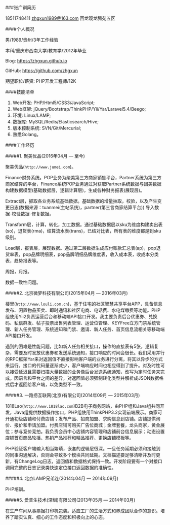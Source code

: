 ###张广训简历

18511748411 zhgxun1989@163.com 回龙观龙腾苑五区

####个人概况

男/1989/贵州/3年工作经验

本科/重庆市西南大学/教育学/2012年毕业

Blog: https://zhgxun.github.io

GitHub: https://github.com/zhgxun

期望职位/薪资: PHP开发工程师/12K

####技能清单

1. Web开发: PHP/Html5/CSS3/JavaScript;
2. Web框架: jQuery/Bootstrap/ThinkPHP/Yii/Yar/Laravel5.4/Beego;
3. 环境: Linux/LAMP;
4. 数据库: MySQL/Redis/Elasticsearch/Hive;
5. 版本控制系统: SVN/Git/Mercurial;
6. 熟悉Golang。

####工作经历

#####1. 聚美优品(2016年04月 — 至今)

聚美优品(`http://www.jumei.com`)。

Finance财务系统。POP业务为聚美第三方商家销售平台，Partner系统为第三方商家结算的平台，Finance系统POP业务通过对获取Partner系统数据与团美数据构建数据模型(基础数据层，逻辑计算层)，生成各种财务报表(展现层)。

Extract层，抓取各业务系统基础数据。基础数据的增量抽取，校验，以及产生变更日志(数据来源：tuanmei(主站系统)，partner(第三言商家结算平台))
导入数据-校验数据-修复数据。

Transform层，计算，转化，加工数据。通过基础数据层以sku为维度构建卖出表(so)，退货表(rma)，结算流水表(trans)，已结对比表，所有表的维度都是到sku级别。

Load层，报表层，展现数据。通过第二层数据生成应付账款汇总表(ap)，pop退货率表，pop品牌明细表，pop品牌明细品牌维度表，收入成本表，收成本分类表，趋势报表等。

周报，月报。

数据一致性问题。

#####2. 北京微梦科技有限公司(2015年04月 — 2016年03月)

楼里(`http://www.louli.com.cn`)，基于住宅的社区智慧共享平台APP，具备信息发布、闲置物品买卖、即时通讯和社区电商、电话费、水电煤缴费等功能。PHP组使用Yii2负责运营后台和移动端API接口开发。我主要负责后台优惠券、兑换码、私信群发、帖子投票出售列表管理、运营位管理、KEYFree立方门禁系统管理、新人任务管理、系统通知和门禁、邀请、新人任务、首页信息流相关等移动端API接口开发。

遇到的困难是性能问题，比如新人任务相关接口，操作的直接表有5张，逻辑复杂，需要及时发放优惠券和发送系统通知，接口响应的时间会很长。我们采用并行的RPC框架Yar来对返回值不直接影响客户端的业务进行分离，将其以异步的方式来运行。接口的代码量逐渐减少，客户端响应时间也相应得到了提升。对及时性可以接受延迟且需要扫描大量数据的业务像后台发送系统通知，改写为定时任务来完成。因语言和平台之间的差异，对返回值必须强制转化类型并解析成JSON数据格式后才返回给客户端，以免类型不一致。

#####3. 一路捞互联网(北京)有限公司(2014年09月 — 2015年03月)

1818Lao(`http://www.1818lao.com`)B2B电子商务网站，由PHP组和Java组共同开发，Java组提供数据操作接口，PHP组使用ThinkPHP3.2实现前端展示。商家可开通初级店铺和付费店铺；发布产品、招商加盟、求购信息到店铺。店铺提供询价、报价和申请加盟。付费店铺可购买广告位商城；金牌套餐，龙头商家，黄金展位；参与竞价竞拍。我负责会员中心店铺内容管理和店铺前台信息展示；动态设置店铺首页商品轮播、热销产品推荐和精品推荐、更换店铺模板等。

PHP验证客户端输入相当繁琐，嵌套的逻辑层很深。一旦任务延期必须和接触到的同事沟通解决，否则会导致多个模块共同延期。文档描述要足够清晰并及时更新，有ChangeLog日志，返回值和数据格式保持一致。开发阶段要有一个对接口调用完整的日志记录类快速定位接口返回数据的准确性。

#####4. 北京LAMP兄弟连(2014年04月 — 2014年09月)

PHP培训。

#####5. 爱普生技术(深圳)有限公司(2013年05月 — 2014年03月)

在生产车间从事票据打印机包装。适应工厂的生活方式和养成团队合作的意识。培养了踏实认真、细心的工作态度和积极向上的心态。

